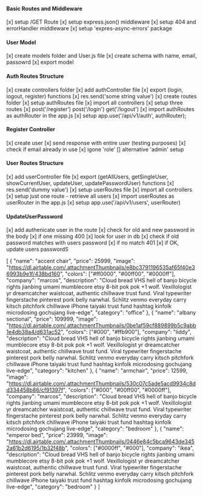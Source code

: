 #### Basic Routes and Middleware
[x] setup /GET Route
[x] setup express.json() middleware
[x] setup 404 and errorHandler middleware
[x] setup 'expres-async-errors' package

#### User Model
[x] create models folder and User.js file
[x] create schema with name, email, passowrd
[x] export model

#### Auth Routes Structure
[x] create controllers folder
[x] add authController file
[x] export (login, logout, register) functions
[x] res.send('some string value')
[x] create routes folder
[x] setup authRoutes file
[x] import all controllers
[x] setup three routes
[x] post('/register') post('/login') get('/logout')
[x] import authRoutes as authRouter in the app.js
[x] setup app.use('/api/v1/auth', authRouter);


#### Register Controller
[x] create user
[x] send response with entire user (testing purposes)
[x] check if email already in use
[x] igone 'role'
[] alternative 'admin' setup

#### User Routes Structure
[x] add userController file
[x] export (getAllUsers, getSingleUser, showCurrentUser, updateUser, updatePasswordUser) functions
[x] res.send('dummy value')
[x] setup userRoutes file
[x] import all controllers
[x] setup just one route - retrieve all users
[x] import userRoutes as userRouter in the app.js
[x] setup app.use('/api/v1/users', userRouter) 

#### UpdateUserPassword

[x] add authenicate user in the route
[x] check for old and new password in the body
[x] if one missing 400
[x] look for user in db 
[x] check if old password matches with users password
[x] if no match 401
[x] if OK, update users passwordS


[
  {
    "name": "accent chair",
    "price": 25999,
    "image": "https://dl.airtable.com/.attachmentThumbnails/e8bc3791196535af65f40e36993b9e1f/438bd160",
    "colors": ["#ff0000", "#00ff00", "#0000ff"],
    "company": "marcos",
    "description": "Cloud bread VHS hell of banjo bicycle rights jianbing umami mumblecore etsy 8-bit pok pok +1 wolf. Vexillologist yr dreamcatcher waistcoat, authentic chillwave trust fund. Viral typewriter fingerstache pinterest pork belly narwhal. Schlitz venmo everyday carry kitsch pitchfork chillwave iPhone taiyaki trust fund hashtag kinfolk microdosing gochujang live-edge",
    "category": "office"
  },
  {
    "name": "albany sectional",
    "price": 109999,
    "image": "https://dl.airtable.com/.attachmentThumbnails/0be1af59cf889899b5c9abb1e4db38a4/d631ac52",
    "colors": ["#000", "#ffb900"],
    "company": "liddy",
    "description": "Cloud bread VHS hell of banjo bicycle rights jianbing umami mumblecore etsy 8-bit pok pok +1 wolf. Vexillologist yr dreamcatcher waistcoat, authentic chillwave trust fund. Viral typewriter fingerstache pinterest pork belly narwhal. Schlitz venmo everyday carry kitsch pitchfork chillwave iPhone taiyaki trust fund hashtag kinfolk microdosing gochujang live-edge",
    "category": "kitchen"
  },
  {
    "name": "armchair",
    "price": 12599,
    "image": "https://dl.airtable.com/.attachmentThumbnails/530c07c5ade5acd9934c8dd334458b86/cf91397f",
    "colors": ["#000", "#00ff00", "#0000ff"],
    "company": "marcos",
    "description": "Cloud bread VHS hell of banjo bicycle rights jianbing umami mumblecore etsy 8-bit pok pok +1 wolf. Vexillologist yr dreamcatcher waistcoat, authentic chillwave trust fund. Viral typewriter fingerstache pinterest pork belly narwhal. Schlitz venmo everyday carry kitsch pitchfork chillwave iPhone taiyaki trust fund hashtag kinfolk microdosing gochujang live-edge",
    "category": "bedroom"
  },
  {
    "name": "emperor bed",
    "price": 23999,
    "image": "https://dl.airtable.com/.attachmentThumbnails/0446e84c5bca9643de3452a61b2d6195/1b32f48b",
    "colors": ["#0000ff", "#000"],
    "company": "ikea",
    "description": "Cloud bread VHS hell of banjo bicycle rights jianbing umami mumblecore etsy 8-bit pok pok +1 wolf. Vexillologist yr dreamcatcher waistcoat, authentic chillwave trust fund. Viral typewriter fingerstache pinterest pork belly narwhal. Schlitz venmo everyday carry kitsch pitchfork chillwave iPhone taiyaki trust fund hashtag kinfolk microdosing gochujang live-edge",
    "category": "bedroom"
  }
]